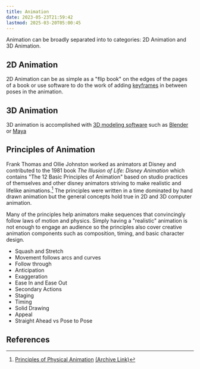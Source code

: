 ```yaml
---
title: Animation
date: 2023-05-23T21:59:42
lastmod: 2025-03-20T05:00:45
---
```


Animation can be broadly separated into to categories: 2D Animation and 3D Animation.

## 2D Animation

2D Animation can be as simple as a "flip book" on the edges of the pages of a book or use software to do the work of adding [keyframes](./keyframes.md) in between poses in the animation.

## 3D Animation

3D animation is accomplished with [3D modeling software](../3d-modeling/3d-modeling-software.md) such as [Blender](../3d-modeling/blender/blender.md) or [Maya](../3d-modeling/maya/maya.md)

## Principles of Animation

Frank Thomas and Ollie Johnston worked as animators at Disney and contributed to the 1981 book _The Illusion of Life: Disney Animation_ which contains "The 12 Basic Principles of Animation" based on studio practices of themselves and other disney animators striving to make realistic and lifelike animations.[^frank-ollie] The principles were written in a time dominated by hand drawn animation but the general concepts hold true in 2D and 3D computer animation.

Many of the principles help animators make sequences that convincingly follow laws of motion and physics. Simply having a "realistic" animation is not enough to engage an audience so the principles also cover creative animation components such as composition, timing, and basic character design.

- Squash and Stretch
- Movement follows arcs and curves
- Follow through
- Anticipation
- Exaggeration
- Ease In and Ease Out
- Secondary Actions
- Staging
- Timing
- Solid Drawing
- Appeal
- Straight Ahead vs Pose to Pose

## References

[^frank-ollie]: [Principles of Physical Animation](https://frankanollie.com/PhysicalAnimation.html) [(Archive Link)](https://web.archive.org/web/20051215210049/http://www.frankanollie.com:80/PhysicalAnimation.html)

